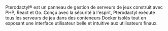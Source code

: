Pterodactyl® est un panneau de gestion de serveurs de jeux construit avec PHP, React et Go. Conçu avec la sécurité à l'esprit, Pterodactyl exécute tous les serveurs de jeu dans des conteneurs Docker isolés tout en exposant une interface utilisateur belle et intuitive aux utilisateurs finaux.